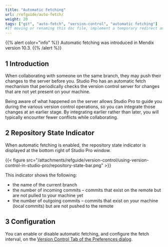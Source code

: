```yaml
---
title: "Automatic Fetching"
url: /refguide/auto-fetch/
weight: 20
tags: ["git", "auto-fetch", "version-control", "automatic fetching"]
#If moving or renaming this doc file, implement a temporary redirect and let the respective team know they should update the URL in the product. See Mapping to Products for more details.
---
```


{{% alert color="info" %}}
Automatic fetching was introduced in Mendix version 10.3.
{{% /alert %}}

## 1 Introduction

When collaborating with someone on the same branch, they may push their changes to the server before you. Studio Pro has an automatic fetch mechanism that periodically checks the version control server for changes that are not yet present on your machine. 

Being aware of what happened on the server allows Studio Pro to guide you during the various version control operations, so you can integrate those changes at an earlier stage. By integrating earlier rather than later, you will typically encounter fewer conflicts while collaborating.

## 2 Repository State Indicator

When automatic fetching is enabled, the repository state indicator is displayed at the bottom right of Studio Pro window.

{{< figure src="/attachments/refguide/version-control/using-version-control-in-studio-pro/repository-state-bar.png" >}}

This indicator shows the following:

* the name of the current branch
* the number of incoming commits – commits that exist on the remote but are not pulled to your machine yet
* the number of outgoing commits – commits that exist on your machine (local commits) but are not pushed to the remote 

## 3 Configuration

You can enable or disable automatic fetching, and configure the fetch interval, on the [Version Control Tab of the Preferences dialog](/refguide/preferences-dialog/#enable-auto-fetch).
